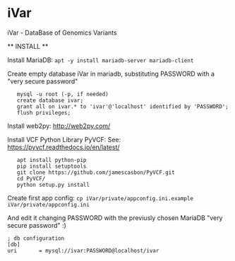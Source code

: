 # iVar
iVar - DataBase of Genomics Variants

** INSTALL **

Install MariaDB:
	`apt -y install mariadb-server mariadb-client`

Create empty database iVar in mariadb, substituting PASSWORD with a
"very secure password"
```
   mysql -u root (-p, if needed)
   create database ivar;
   grant all on ivar.* to 'ivar'@'localhost' identified by 'PASSWORD';
   flush privileges;
```

Install web2py:
   http://web2py.com/

Install VCF Python Library PyVCF: 
   See: https://pyvcf.readthedocs.io/en/latest/
```
   apt install python-pip
   pip install setuptools
   git clone https://github.com/jamescasbon/PyVCF.git
   cd PyVCF/
   python setup.py install
```
Create first app config:
   `cp iVar/private/appconfig.ini.example iVar/private/appconfig.ini`

   And edit it changing PASSWORD with the previusly chosen MariaDB "very secure password"  :)
   ```
  ; db configuration
  [db]
  uri       = mysql://ivar:PASSWORD@localhost/ivar
```
